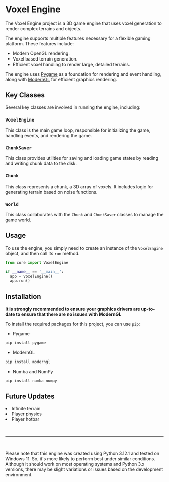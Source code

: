 # Voxel Engine

The Voxel Engine project is a 3D game engine that uses voxel generation to render complex terrains and objects. 

The engine supports multiple features necessary for a flexible gaming platform. These features include:

- Modern OpenGL rendering.
- Voxel based terrain generation.
- Efficient voxel handling to render large, detailed terrains.
  
The engine uses [Pygame](https://www.pygame.org/) as a foundation for rendering and event handling, along with [ModernGL](https://moderngl.readthedocs.io/en/latest/) for efficient graphics rendering.

## Key Classes
Several key classes are involved in running the engine, including:

### `VoxelEngine`

This class is the main game loop, responsible for initializing the game, handling events, and rendering the game.

### `ChunkSaver`

This class provides utilities for saving and loading game states by reading and writing chunk data to the disk.

### `Chunk`

This class represents a chunk, a 3D array of voxels. It includes logic for generating terrain based on noise functions.

### `World`

This class collaborates with the `Chunk` and `ChunkSaver` classes to manage the game world. 

## Usage
To use the engine, you simply need to create an instance of the `VoxelEngine` object, and then call its `run` method.
```python
from core import VoxelEngine

if __name__ == '__main__':
  app = VoxelEngine()
  app.run()
```

## Installation

**It is strongly recommended to ensure your graphics drivers are up-to-date to ensure that there are no issues with ModernGL**

To install the required packages for this project, you can use `pip`:

* Pygame
```sh
pip install pygame
```
* ModernGL
```sh
pip install moderngl
```
* Numba and NumPy
```sh
pip install numba numpy
```

## Future Updates

<li> Infinite terrain
<li> Player physics
<li> Player hotbar

<br><hr><br>

Please note that this engine was created using Python 3.12.1 and tested on Windows 11. So, it's more likely to perform best under similar conditions. Although it should work on most operating systems and Python 3.x versions, there may be slight variations or issues based on the development environment.
